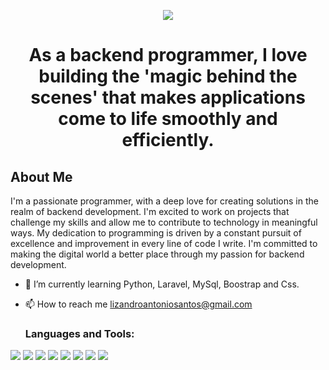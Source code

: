 <p align="center">
  <a href="https://github.com/TuUsuario">
    <img src="https://readme-typing-svg.herokuapp.com?font=Time+New+Roman&color=#33ccff&size=35&center=true&vCenter=true&width=600&height=100&lines=I'm+Lizandro;I'm+BackEnd+programmer">
  </a>
</p>



<h1 align="center">As a backend programmer, I love building the 'magic behind the scenes' that makes applications come to life smoothly and efficiently.</h1>                     


## About Me

I'm a passionate programmer, with a deep love for creating solutions in the realm of backend development. I'm excited to work on projects that challenge my skills and allow me to contribute to technology in meaningful ways. My dedication to programming is driven by a constant pursuit of excellence and improvement in every line of code I write. I'm committed to making the digital world a better place through my passion for backend development.


- 🌱 I’m currently learning Python, Laravel, MySql, Boostrap and Css.
- 📫 How to reach me lizandroantoniosantos@gmail.com

  <h3 align="left">Languages and Tools:</h3>

<img src="https://www.vectorlogo.zone/logos/w3_html5/w3_html5-icon.svg">    <img src="https://www.vectorlogo.zone/logos/w3_css/w3_css-icon.svg">   <img src="https://www.vectorlogo.zone/logos/php/php-icon.svg">    <img src="https://www.vectorlogo.zone/logos/python/python-icon.svg">   <img src="https://www.vectorlogo.zone/logos/mysql/mysql-ar21.svg">  <img src="https://www.vectorlogo.zone/logos/sqlite/sqlite-ar21.svg">   <img src="https://www.vectorlogo.zone/logos/laravel/laravel-ar21.svg">   <img src="https://www.vectorlogo.zone/logos/getbootstrap/getbootstrap-ar21.svg">
